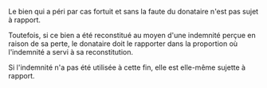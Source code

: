   
 Le bien qui a péri par cas fortuit et sans la faute du donataire n'est pas sujet à rapport.  

  
 Toutefois, si ce bien a été reconstitué au moyen d'une indemnité perçue en raison de sa perte, le donataire doit le rapporter dans la proportion où l'indemnité a servi à sa reconstitution.  

  
 Si l'indemnité n'a pas été utilisée à cette fin, elle est elle-même sujette à rapport.  
